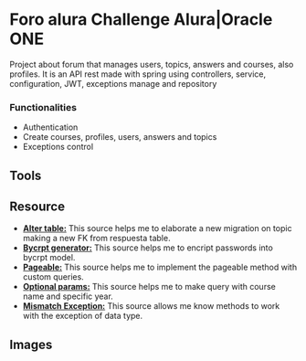 # Foro alura Challenge Alura|Oracle ONE

Project about forum that manages users, topics, answers and courses, also profiles. It is an API rest made with spring using controllers, service, configuration, JWT, exceptions manage and repository 

### Functionalities

- Authentication
- Create courses, profiles, users, answers and topics
- Exceptions control

## Tools


## Resource

- [**Alter table:**](https://es.stackoverflow.com/questions/32312/alter-table-con-columna-nueva-que-sea-foreign-key-mysql) This source helps me to elaborate a new migration on topic making a new FK from respuesta table.
- [**Bycrpt generator:**](https://www.browserling.com/tools/bcrypt) This source helps me to encript passwords into bycrpt model.
- [**Pageable:**](https://stackoverflow.com/questions/22345081/spring-data-jpa-query-and-pageable) This source helps me to implement the pageable method with custom queries.
- [**Optional params:**](https://stackoverflow.com/questions/22373696/requestparam-in-spring-mvc-handling-optional-parameters) This source helps me to make query with course name and specific year.
- [**Mismatch Exception:**](https://docs.spring.io/spring-framework/docs/current/javadoc-api/org/springframework/web/method/annotation/MethodArgumentTypeMismatchException.html) This source allows me know methods to work with the exception of data type.

## Images